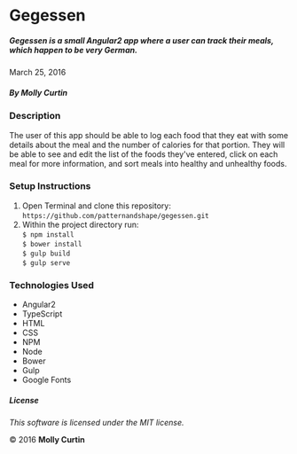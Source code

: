 # Gegessen

##### Gegessen is a small Angular2 app where a user can track their meals, which happen to be very German.

March 25, 2016

##### By Molly Curtin

### Description

The user of this app should be able to log each food that they eat with some details about the meal and the number of calories for that portion. They will be able to see and edit the list of the foods they've entered, click on each meal for more information, and sort meals into healthy and unhealthy foods.

### Setup Instructions

1. Open Terminal and clone this repository:<br> ```https://github.com/patternandshape/gegessen.git```
2. Within the project directory run:<br>
       ```$ npm install ```<br>
       ```$ bower install ```<br>
       ```$ gulp build ```<br>
       ```$ gulp serve ```<br>


### Technologies Used

* Angular2
* TypeScript
* HTML
* CSS
* NPM
* Node
* Bower
* Gulp
* Google Fonts


##### License

*This software is licensed under the MIT license.*

&copy; 2016 **Molly Curtin**
